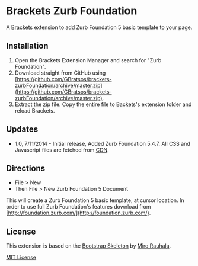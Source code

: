# Brackets Zurb Foundation #

A [Brackets](http://brackets.io/) extension to add Zurb Foundation 5 basic template to your page.

## Installation ##
1. Open the Brackets Extension Manager and search for "Zurb Foundation".
2. Download straight from GitHub using [https://github.com/GBratsos/brackets-zurbFoundation/archive/master.zip](https://github.com/GBratsos/brackets-zurbFoundation/archive/master.zip).
3. Extract the zip file. Copy the entire file to Backets's extension folder and reload Brackets.

## Updates ##
* 1.0, 7/11/2014 - Initial release, Added Zurb Foundation 5.4.7. All CSS and Javascript files are fetched from [CDN](http://cdnjs.com/libraries/foundation/).

## Directions ##
* File > New
* Then File > New Zurb Foundation 5 Document

This will create a Zurb Foundation 5 basic template, at cursor location.
In order to use full Zurb Foundation's features download from [http://foundation.zurb.com/](http://foundation.zurb.com/).

## License ##
This extension is based on the [Bootstrap Skeleton](https://github.com/mirorauhala/brackets-bootstrap-skeleton) by [Miro Rauhala](https://github.com/mirorauhala).

[MIT License](LICENSE)
